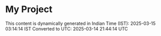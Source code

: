 # My Project

This content is dynamically generated in Indian Time (IST): 2025-03-15 03:14:14 IST
Converted to UTC: 2025-03-14 21:44:14 UTC
